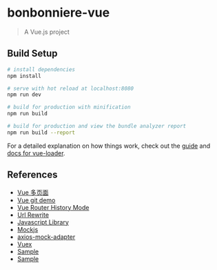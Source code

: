 # bonbonniere-vue

> A Vue.js project

## Build Setup

``` bash
# install dependencies
npm install

# serve with hot reload at localhost:8080
npm run dev

# build for production with minification
npm run build

# build for production and view the bundle analyzer report
npm run build --report
```

For a detailed explanation on how things work, check out the [guide](http://vuejs-templates.github.io/webpack/) and [docs for vue-loader](http://vuejs.github.io/vue-loader).

## References

- [Vue 多页面](http://www.cnblogs.com/kenkofox/p/8018463.html)
- [Vue git demo](https://github.com/kenkozheng/HTML5_research)
- [Vue Router History Mode](https://router.vuejs.org/zh-cn/essentials/history-mode.html)
- [Url Rewrite](https://www.iis.net/downloads/microsoft/url-rewrite)
- [Javascript Library](https://developer.mozilla.org/zh-CN/docs/Web/JavaScript/Reference/Global_Objects)
- [Mockjs](https://github.com/nuysoft/Mock/wiki)
- [axios-mock-adapter](https://www.npmjs.com/package/axios-mock-adapter)
- [Vuex](https://github.com/vuejs/vuex)
- [Sample](https://www.v2ex.com/t/372961)
- [Sample](https://github.com/PanJiaChen/vueAdmin-template)

